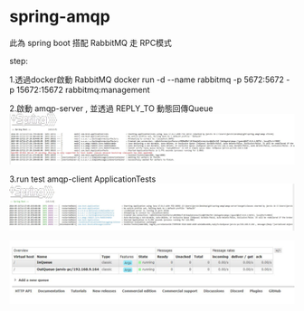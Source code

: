 # spring-amqp

此為 spring boot 搭配 RabbitMQ 走 RPC模式 

step:

1.透過docker啟動 RabbitMQ
docker run -d --name rabbitmq -p 5672:5672 -p 15672:15672 rabbitmq:management


2.啟動 amqp-server , 並透過 REPLY_TO 動態回傳Queue
![image](https://github.com/jarvis0325/spring-amqp/blob/master/img/01.JPG)


3.run test amqp-client  ApplicationTests
![image](https://github.com/jarvis0325/spring-amqp/blob/master/img/02.JPG)


![image](https://github.com/jarvis0325/spring-amqp/blob/master/img/03.JPG)
